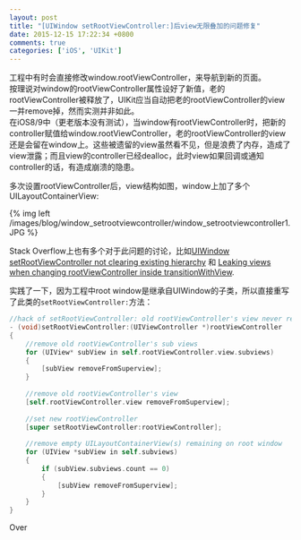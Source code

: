 ```yaml
---
layout: post
title: "[UIWindow setRootViewController:]后view无限叠加的问题修复"
date: 2015-12-15 17:22:34 +0800
comments: true
categories: ['iOS', 'UIKit']
---
```


工程中有时会直接修改window.rootViewController，来导航到新的页面。  
按理说对window的rootViewController属性设好了新值，老的rootViewController被释放了，UIKit应当自动把老的rootViewController的view一并remove掉，然而实测并非如此。  
在iOS8/9中（更老版本没有测试），当window有rootViewController时，把新的controller赋值给window.rootViewController，老的rootViewController的view还是会留在window上。这些被遗留的view虽然看不见，但是浪费了内存，造成了view泄露；而且view的controller已经dealloc，此时view如果回调或通知controller的话，有造成崩溃的隐患。  

多次设置rootViewController后，view结构如图，window上加了多个UILayoutContainerView:  

{% img left /images/blog/window_setrootviewcontroller/window_setrootviewcontroller1.JPG %}  

<!--more-->

Stack Overflow上也有多个对于此问题的讨论，比如[UIWindow setRootViewController not clearing existing hierarchy](http://stackoverflow.com/questions/26795825/uiwindow-setrootviewcontroller-not-clearing-existing-hierarchy) 和 [Leaking views when changing rootViewController inside transitionWithView](http://stackoverflow.com/questions/26763020/leaking-views-when-changing-rootviewcontroller-inside-transitionwithview).  

实践了一下，因为工程中root window是继承自UIWindow的子类，所以直接重写了此类的`setRootViewController:`方法：  

```objective-c
//hack of setRootViewController: old rootViewController's view never removed from window
- (void)setRootViewController:(UIViewController *)rootViewController
{
    //remove old rootViewController's sub views
    for (UIView* subView in self.rootViewController.view.subviews)
    {
        [subView removeFromSuperview];
    }
    
    //remove old rootViewController's view
    [self.rootViewController.view removeFromSuperview];
    
    //set new rootViewController
    [super setRootViewController:rootViewController];
    
    //remove empty UILayoutContainerView(s) remaining on root window
    for (UIView *subView in self.subviews)
    {
        if (subView.subviews.count == 0)
        {
            [subView removeFromSuperview];
        }
    }
}
```

Over  